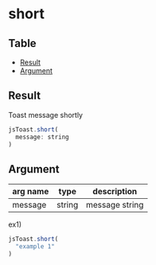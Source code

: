 # short

Table
-----------------

* [Result](#result)
* [Argument](#argument)


## Result

Toast message shortly


```js.js
jsToast.short(
  message: string
)

```

## Argument

| arg name | type | description |
| -------- | -------- | -------- |
| message | string | message string |



ex1) 

```js.js
jsToast.short(
  "example 1"
)
```

